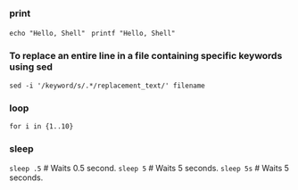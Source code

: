 ### print
`echo "Hello, Shell" `
`printf "Hello, Shell" `

### To replace an entire line in a file containing specific keywords using sed
`sed -i '/keyword/s/.*/replacement_text/' filename`

### loop 
`for i in {1..10}`

### sleep
`sleep .5` # Waits 0.5 second.
`sleep 5`  # Waits 5 seconds.
`sleep 5s` # Waits 5 seconds.

